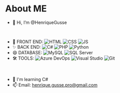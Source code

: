 # About ME 

- 👋 Hi, I’m @HenriqueGusse
<br/>

- 👀 FRONT END:
![HTML](https://img.shields.io/badge/HTML5-E34F26?logo=html5&logoColor=white)
![CSS](https://img.shields.io/badge/CSS-639?logo=css&logoColor=fff)
![JS](https://img.shields.io/badge/JavaScript-323330?logo=javascript&logoColor=F7DF1E)
- ✨ BACK END:
![C#](https://custom-icon-badges.demolab.com/badge/C%23-%23239120.svg?logo=cshrp&logoColor=white)
![PHP](https://img.shields.io/badge/PHP-777BB4?logo=php&logoColor=white)
![Python](https://img.shields.io/badge/Python-3776AB?logo=python&logoColor=white&style=for-the-badge)
- 😄 DATABASE: 
![MySQL](https://img.shields.io/badge/MySQL-005C84?logo=mysql&logoColor=white)
![SQL Server](https://custom-icon-badges.demolab.com/badge/Microsoft%20SQL%20Server-CC2927?logo=mssqlserver-white&logoColor=white)
- 🛠️ TOOLS:
![Azure DevOps](https://custom-icon-badges.demolab.com/badge/Azure%20DevOps-0078D7?logo=azure-devops-white&logoColor=fff)
![Visual Studio](https://custom-icon-badges.demolab.com/badge/Visual%20Studio-5C2D91.svg?&logo=visualstudio&logoColor=white)
![Git](https://img.shields.io/badge/Git-F05032?logo=git&logoColor=fff)
<br/>

- 🌱 I'm learning C#
- 📫 Email: henrique.gusse.pro@gmail.com

<!---
HenriqueGusse/HenriqueGusse is a special repository because its `README.md` (this file) appears on your GitHub profile.
You can click the Preview link to take a look at your changes.
--->
